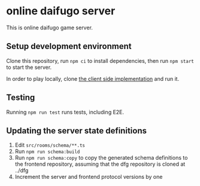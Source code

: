 # online daifugo server

This is online daifugo game server.

## Setup development environment

Clone this repository, run `npm ci` to install dependencies, then run `npm start` to start the server.

In order to play locally, clone [the client side implementation](https://github.com/yncat/dfg) and run it.

## Testing

Running `npm run test` runs tests, including E2E.

## Updating the server state definitions

1. Edit `src/rooms/schema/**.ts`
2. Run `npm run schema:build`
3. Run `npm run schema:copy` to copy the generated schema definitions to the frontend repository, assuming that the dfg repository is cloned at ../dfg
4. Increment the server and frontend protocol versions by one
